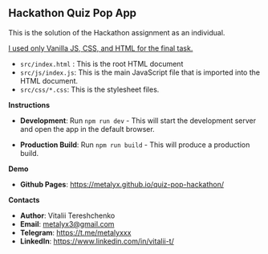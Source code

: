 ## Hackathon Quiz Pop App

This is the solution of the Hackathon assignment as an individual.

<ins>I used only Vanilla JS, CSS, and HTML for the final task.</ins>

- ```src/index.html``` : This is the root HTML document
- ```src/js/index.js```: This is the main JavaScript file that is imported into the HTML document.
- ```src/css/*.css```: This is the stylesheet files.

**Instructions**

- **Development**: Run `npm run dev` - This will start the development server and open the app in the default browser.
  
- **Production Build**: Run `npm run build` - This will produce a production build.

**Demo**

- **Github Pages**: https://metalyx.github.io/quiz-pop-hackathon/

**Contacts**
- **Author**: Vitalii Tereshchenko
- **Email**: metalyx3@gmail.com
- **Telegram**: https://t.me/metalyxxx
- **LinkedIn**: https://www.linkedin.com/in/vitalii-t/
